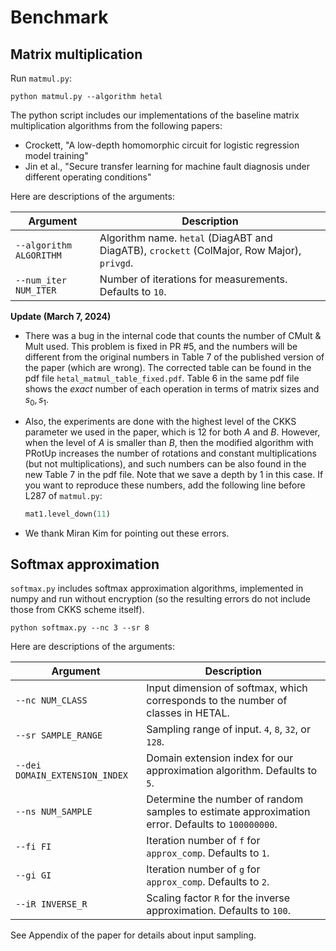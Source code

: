 # Benchmark

## Matrix multiplication

Run `matmul.py`:
```
python matmul.py --algorithm hetal
```
The python script includes our implementations of the baseline matrix multiplication algorithms from the following papers:
* Crockett, "A low-depth homomorphic circuit for logistic regression model training"
* Jin et al., "Secure transfer learning for machine fault diagnosis under different operating conditions"

Here are descriptions of the arguments:

| Argument  | Description |
|-----------|-------------|
| `--algorithm ALGORITHM`    | Algorithm name. `hetal` (DiagABT and DiagATB), `crockett` (ColMajor, Row Major), `privgd`. |
| `--num_iter NUM_ITER`   | Number of iterations for measurements. Defaults to `10`. |

**Update (March 7, 2024)**
- There was a bug in the internal code that counts the number of CMult & Mult used. This problem is fixed in PR #5, and the numbers will be different from the original numbers in Table 7 of the published version of the paper (which are wrong).
The corrected table can be found in the pdf file `hetal_matmul_table_fixed.pdf`. Table 6 in the same pdf file shows the *exact* number of each operation in terms of matrix sizes and $s_0, s_1$.
- Also, the experiments are done with the highest level of the CKKS parameter we used in the paper, which is 12 for both $A$ and $B$.
However, when the level of $A$ is smaller than $B$, then the modified algorithm with $\mathsf{PRotUp}$ increases the number of rotations and constant multiplications (but not multiplications), and such numbers can be also found in the new Table 7 in the pdf file. Note that we save a depth by 1 in this case.
If you want to reproduce these numbers, add the following line before L287 of `matmul.py`:
    ```python
    mat1.level_down(11)
    ```

- We thank Miran Kim for pointing out these errors.

## Softmax approximation

`softmax.py` includes softmax approximation algorithms, implemented in numpy and run without encryption (so the resulting errors do not include those from CKKS scheme itself).

```
python softmax.py --nc 3 --sr 8
```

Here are descriptions of the arguments:

| Argument  | Description |
|-----------|-------------|
| `--nc NUM_CLASS`    | Input dimension of softmax, which corresponds to the number of classes in HETAL. |
| `--sr SAMPLE_RANGE`    | Sampling range of input. `4`, `8`, `32`, or `128`. |
| `--dei DOMAIN_EXTENSION_INDEX`   | Domain extension index for our approximation algorithm. Defaults to `5`. |
| `--ns NUM_SAMPLE` | Determine the number of random samples to estimate approximation error. Defaults to `100000000`. |
| `--fi FI` | Iteration number of `f` for `approx_comp`. Defaults to `1`. |
| `--gi GI` | Iteration number of `g` for `approx_comp`. Defaults to `2`. |
| `--iR INVERSE_R` | Scaling factor `R` for the inverse approximation. Defaults to `100`. |

See Appendix of the paper for details about input sampling.
